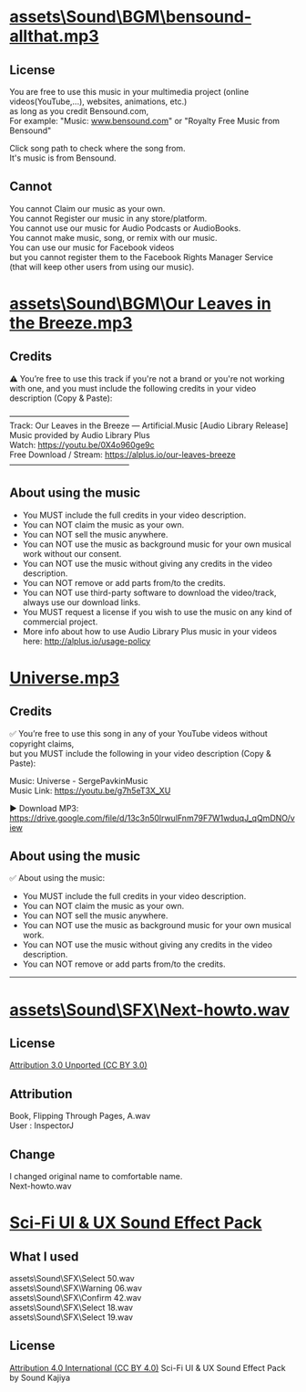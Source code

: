 # [assets\Sound\BGM\bensound-allthat.mp3](https://www.bensound.com/royalty-free-music/track/all-that-chill-hop)

## License
You are free to use this music in your multimedia project (online videos(YouTube,...), websites, animations, etc.) \
as long as you credit Bensound.com, \
For example: "Music: www.bensound.com" or "Royalty Free Music from Bensound"

Click song path to check where the song from. \
It's music is from Bensound.    

## Cannot
You cannot Claim our music as your own. \
You cannot Register our music in any store/platform. \
You cannot use our music for Audio Podcasts or AudioBooks. \
You cannot make music, song, or remix with our music. \
You can use our music for Facebook videos  \
but you cannot register them to the Facebook Rights Manager Service \
(that will keep other users from using our music).


# [assets\Sound\BGM\Our Leaves in the Breeze.mp3](https://alplus.io/our-leaves-breeze)

## Credits

⚠️ You’re free to use this track if you're not a brand or you're not working with one, and you must include the following credits in your video description (Copy & Paste):

–––––––––––––––––––––––––––––– \
Track: Our Leaves in the Breeze — Artificial.Music [Audio Library Release] \
Music provided by Audio Library Plus \
Watch: https://youtu.be/0X4o960ge9c \
Free Download / Stream: https://alplus.io/our-leaves-breeze \
––––––––––––––––––––––––––––––

## About using the music
- You MUST include the full credits in your video description.
- You can NOT claim the music as your own.
- You can NOT sell the music anywhere.
- You can NOT use the music as background music for your own musical work without our consent.
- You can NOT use the music without giving any credits in the video description.
- You can NOT remove or add parts from/to the credits.
- You can NOT use third-party software to download the video/track, always use our download links.
- You MUST request a license if you wish to use the music on any kind of commercial project.
- More info about how to use Audio Library Plus music in your videos here: http://alplus.io/usage-policy


# [Universe.mp3](https://youtu.be/g7h5eT3X_XU)

## Credits

✅ You’re free to use this song in any of your YouTube videos without copyright claims, \
but you MUST include the following in your video description (Copy & Paste):

Music: Universe - SergePavkinMusic \
Music Link: https://youtu.be/g7h5eT3X_XU 

► Download MP3: https://drive.google.com/file/d/13c3n50lrwulFnm79F7W1wduqJ_qQmDNO/view

## About using the music

✅ About using the music:

- You MUST include the full credits in your video description.
- You can NOT claim the music as your own.
- You can NOT sell the music anywhere.
- You can NOT use the music as background music for your own musical work.
- You can NOT use the music without giving any credits in the video description.
- You can NOT remove or add parts from/to the credits.


- - -



# [assets\Sound\SFX\Next-howto.wav](https://freesound.org/people/InspectorJ/sounds/416179/)

## License
[Attribution 3.0 Unported (CC BY 3.0)](https://creativecommons.org/licenses/by/3.0/)

## Attribution
Book, Flipping Through Pages, A.wav \
User : InspectorJ

## Change
I changed original name to comfortable name. \
Next-howto.wav

# [Sci-Fi UI & UX Sound Effect Pack](https://sound-kajiya.itch.io/sci-fi-ui-ux-sound-effect-pack)

## What I used
assets\Sound\SFX\Select 50.wav \
assets\Sound\SFX\Warning 06.wav \
assets\Sound\SFX\Confirm 42.wav \
assets\Sound\SFX\Select 18.wav \
assets\Sound\SFX\Select 19.wav


## License
[Attribution 4.0 International (CC BY 4.0)](https://creativecommons.org/licenses/by/4.0/deed.en)
Sci-Fi UI & UX Sound Effect Pack by Sound Kajiya